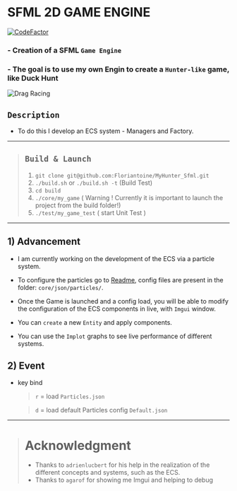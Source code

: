 # SFML 2D GAME ENGINE

[![CodeFactor](https://www.codefactor.io/repository/github/floriantoine/myhunter_sfml/badge)](https://www.codefactor.io/repository/github/floriantoine/myhunter_sfml)

### - Creation of a SFML `Game Engine` 
### - The goal is to use my own Engin to create a `Hunter-like` game, like Duck Hunt
![Drag Racing](https://miro.medium.com/max/1000/1*CHpGqF5_AjZCgQokepOIHQ.jpeg)

## `Description`
- To do this I develop an ECS system - Managers and Factory.

---

> ## `Build & Launch`
> 
> 1. `git clone git@github.com:Floriantoine/MyHunter_Sfml.git`
> 1. `./build.sh` or `./build.sh -t` (Build Test)
> 1. `cd build`
> 1. `./core/my_game` ( Warning ! Currently it is important to launch the project from the build folder!)
> 1. `./test/my_game_test` ( start Unit Test )

---

## 1) Advancement 
- I am currently working on the development of the ECS via a particle system.

- To configure the particles go to [Readme](./core/json/README.md), config files are present in the folder: `core/json/particles/`.

- Once the Game is launched and a config load, you will be able to modify the configuration of the ECS components in live, with `Imgui` window.

- You can `create` a new `Entity` and apply components.
  
- You can use the `Implot` graphs to see live performance of different systems.

## 2) Event

- key bind
    > `r` = load `Particles.json`  
    
    > `d` = load default Particles config `Default.json`     

---

> # Acknowledgment
> 
> - Thanks to `adrienlucbert` for his help in the realization of the different concepts and systems, such as the ECS. 
> - Thanks to `agarof` for showing me Imgui and helping to debug
